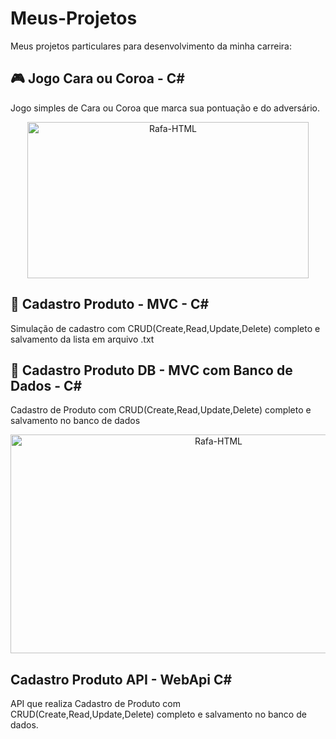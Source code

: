 # Meus-Projetos
Meus projetos particulares para desenvolvimento da minha carreira:

## 🎮  Jogo Cara ou Coroa - C#
Jogo simples de Cara ou Coroa que marca sua pontuação e do adversário.
<div align="center">
   <img align="center"  alt="Rafa-HTML" height="250" width="450" src="https://media.discordapp.net/attachments/1022605277469626472/1101281757208260648/Peek_27-04-2023_19-51.gif">
</div>

##

## 📖  Cadastro Produto - MVC - C#
Simulação de cadastro com CRUD(Create,Read,Update,Delete) completo e salvamento da lista em arquivo .txt

##

## 📖 Cadastro Produto DB - MVC com Banco de Dados - C#
Cadastro de Produto com CRUD(Create,Read,Update,Delete) completo e salvamento no banco de dados
<div align="center">
   <img align="center"  alt="Rafa-HTML" height="350" width="650" src="https://media.discordapp.net/attachments/1022605277469626472/1107755352138715258/Peek_15-05-2023_16-37.gif?width=939&height=491">
</div>

##

## Cadastro Produto API - WebApi C#
API que realiza Cadastro de Produto com CRUD(Create,Read,Update,Delete) completo e salvamento no banco de dados.
